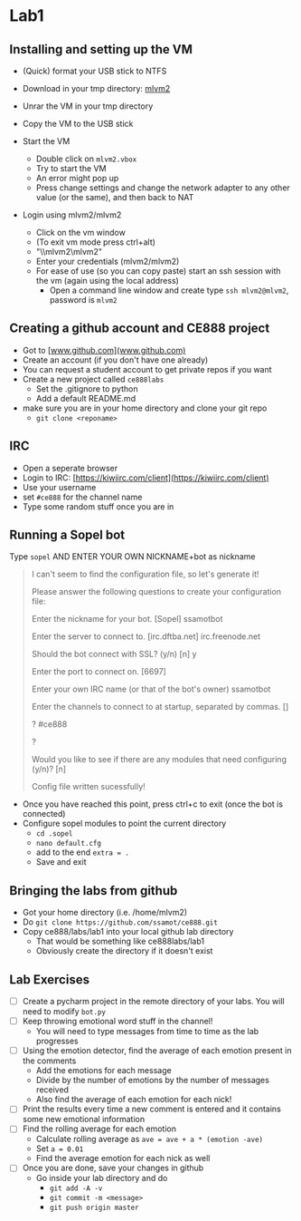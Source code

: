 # Lab1 

## Installing and setting up the VM 

* (Quick) format your USB stick to NTFS

* Download in your tmp directory: [mlvm2](https://drive.google.com/drive/folders/1SwdnpeJfjzUH7YDgwgrtDb7mve6d4zIe)
* Unrar the VM in your tmp directory
* Copy the VM to the USB stick
* Start the VM 
	* Double click on `mlvm2.vbox`
	* Try to start the VM 
	* An error might pop up
	* Press change settings and change the network adapter to any other value (or the same), and then back to NAT
* Login using mlvm2/mlvm2
	* Click on the vm window
	* (To exit vm mode press ctrl+alt)
	* "\\\\mlvm2\\mlvm2"
	* Enter your credentials (mlvm2/mlvm2)
	* For ease of use (so you can copy paste) start an ssh session with the vm (again using the local address)
		* Open a command line window and create type `ssh mlvm2@mlvm2`, password is `mlvm2`


## Creating a github account and CE888 project
* Got to [www.github.com](www.github.com)
* Create an account (if you don't have one already)
* You can request a student account to get private repos if you want
* Create a new project called `ce888labs`
	* Set the .gitignore to python
	* Add a default README.md
* make sure you are in your home directory and clone your git repo
	* `git clone <reponame>`


## IRC

* Open a seperate browser
* Login to IRC: [https://kiwiirc.com/client](https://kiwiirc.com/client)
* Use your username
* set `#ce888` for the channel name
* Type some random stuff once you are in
	


<!-- 
## Configuring the VM with extra packages



* Extra package installation
	* `sudo apt-get install enchant`
	

* Install NLTK - THIS IS ALLREADY DONE, DON'T DO IT
  *  `sudo pip install sopel`
  * ```sudo pip install nltk```
  * ```sudo python -m nltk.downloader -d /usr/local/share/nltk_data punkt```
  * ```sudo python -m nltk.downloader -d /usr/local/share/nltk_data wordnet```
  * ```sudo python -m nltk.downloader -d /usr/local/share/nltk_data averaged_perceptron_tagger```

 -->
## Running a Sopel bot

Type `sopel` AND ENTER YOUR OWN NICKNAME+bot as nickname
>    I can't seem to find the configuration file, so let's generate it!
>
>    Please answer the following questions to create your configuration file:
>
>
>    Enter the nickname for your bot. [Sopel] ssamotbot
>
>    Enter the server to connect to. [irc.dftba.net] irc.freenode.net
>
>    Should the bot connect with SSL? (y/n) [n] y
>
>    Enter the port to connect on. [6697]
>
>    Enter your own IRC name (or that of the bot's owner) ssamotbot
>
>    Enter the channels to connect to at startup, separated by commas. []
>
>    ? #ce888
>
>    ?
>
>    Would you like to see if there are any modules that need configuring (y/n)? [n]
>
>    Config file written sucessfully!


* Once you have reached this point, press ctrl+c to exit (once the bot is connected)
* Configure sopel modules to point the current directory
	* `cd .sopel`
	* `nano default.cfg`
	* add to the end `extra = .`
	* Save and exit 


## Bringing the labs from github
* Got your home directory (i.e. /home/mlvm2)
* Do `git clone https://github.com/ssamot/ce888.git`
* Copy ce888/labs/lab1 into your local github lab directory
	* That would be something like ce888labs/lab1
	* Obviously create the directory if it doesn't exist 


## Lab Exercises
- [ ] Create a pycharm project in the remote directory of your labs. You will need to modify `bot.py`
- [ ] Keep throwing emotional word stuff in the channel!
	* You will need to type messages from time to time as the lab progresses
- [ ] Using the emotion detector, find the average of each emotion present in the comments
	* Add the emotions for each message
	* Divide by the number of emotions by the number of messages received 
	* Also find the average of each emotion for each nick!
- [ ] Print the results every time a new comment is entered and it contains some new emotional information
- [ ] Find the rolling average for each emotion
	* Calculate rolling average as ``ave = ave + a * (emotion -ave)``
	* Set `a = 0.01`
	* Find the average emotion for each nick as well
- [ ] Once you are done, save your changes in github
	* Go inside your lab directory and do 
      * ``git add -A -v``
      * ``git commit -m <message>``
      * ``git push origin master``



